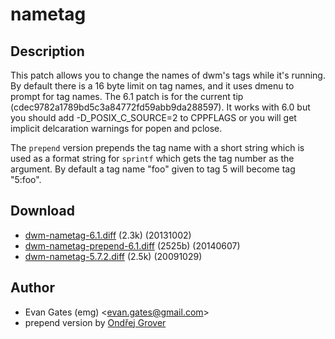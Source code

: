 nametag
=======

Description
-----------

This patch allows you to change the names of dwm's tags while it's running. By default there is a 16 byte limit on tag names, and it uses dmenu to prompt for tag names. The 6.1 patch is for the current tip (cdec9782a1789bd5c3a84772fd59abb9da288597). It works with 6.0 but you should add -D_POSIX_C_SOURCE=2 to CPPFLAGS or you will get implicit delcaration warnings for popen and pclose.

The `prepend` version prepends the tag name with a short string which is used as a format string for `sprintf` which gets the tag number as the argument. By default a tag name "foo" given to tag 5 will become tag "5:foo". 

Download
--------

* [dwm-nametag-6.1.diff](dwm-nametag-6.1.diff) (2.3k) (20131002)
* [dwm-nametag-prepend-6.1.diff](dwm-nametag-prepend-6.1.diff) (2525b) (20140607)
* [dwm-nametag-5.7.2.diff](dwm-nametag-5.7.2.diff) (2.5k) (20091029)

Author
------

* Evan Gates (emg) <[evan.gates@gmail.com](mailto:evan.gates@gmail.com)>
* prepend version by [Ondřej Grover](mailto:ondrej.grover@gmail.com)
